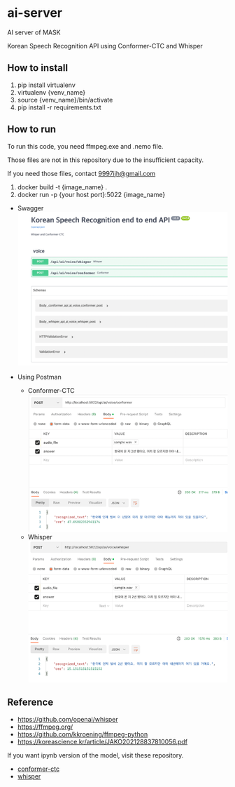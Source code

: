 # ai-server
AI server of MASK

Korean Speech Recognition API using Conformer-CTC and Whisper


## How to install
1. pip install virtualenv
2. virtualenv {venv_name}
3. source {venv_name}/bin/activate
4. pip install -r requirements.txt

## How to run
To run this code, you need ffmpeg.exe and .nemo file.

Those files are not in this repository due to the insufficient capacity.

If you need those files, contact 9997ijh@gmail.com

1. docker build -t {image_name} .
2. docker run -p {your host port}:5022 {image_name}

- Swagger
    ![img.png](resource/swagger.png)

- Using Postman
  - Conformer-CTC
    ![img_4.png](resource/conformer-ctc.png)
  - Whisper
    ![img_2.png](resource/whisper.png)


## Reference
- https://github.com/openai/whisper
- https://ffmpeg.org/
- https://github.com/kkroening/ffmpeg-python
- https://koreascience.kr/article/JAKO202128837810056.pdf

If you want ipynb version of the model, visit these repository. 

- [conformer-ctc](https://github.com/Skrrs/ml_conformer_ctc)
- [whisper](https://github.com/Skrrs/ml_whisper)